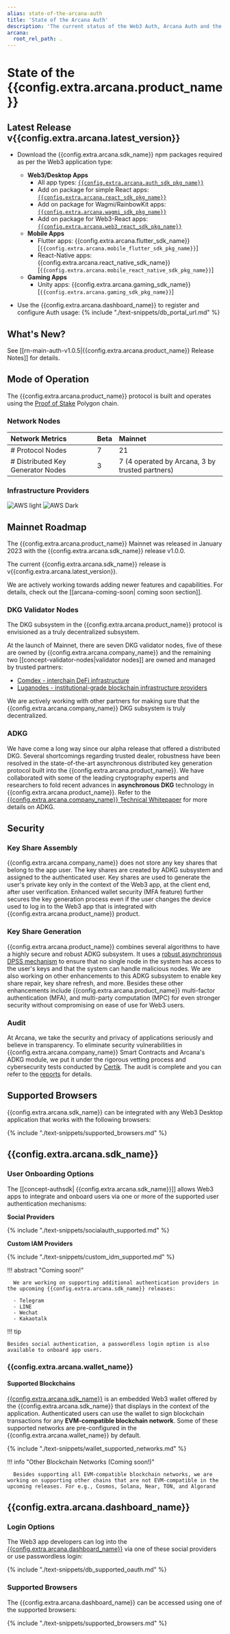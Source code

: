 ```yaml
---
alias: state-of-the-arcana-auth
title: 'State of the Arcana Auth'
description: 'The current status of the Web3 Auth, Arcana Auth and the blockchain network, Arcana Network roadmap, what is cooking, who are the decentralization partners and more.'
arcana:
  root_rel_path: .
---
```

  
# State of the {{config.extra.arcana.product_name}}

## Latest Release v{{config.extra.arcana.latest_version}}

* Download the {{config.extra.arcana.sdk_name}} npm packages required as per the Web3 application type: 

    - **Web3/Desktop Apps**
      - All app types: [`{{config.extra.arcana.auth_sdk_pkg_name}}`](https://www.npmjs.com/package/@arcana/auth) 
      - Add on package for simple React apps: [`{{config.extra.arcana.react_sdk_pkg_name}}`](https://www.npmjs.com/package/@arcana/auth-react)
      - Add on package for Wagmi/RainbowKit apps: [`{{config.extra.arcana.wagmi_sdk_pkg_name}}`](https://www.npmjs.com/package/@arcana/auth-wagmi) 
      - Add on package for Web3-React apps: [`{{config.extra.arcana.web3_react_sdk_pkg_name}}`](https://www.npmjs.com/package/@arcana/auth-web3-react)
    - **Mobile Apps**
      - Flutter apps: {{config.extra.arcana.flutter_sdk_name}} [`{{config.extra.arcana.mobile_flutter_sdk_pkg_name}}`]
      - React-Native apps: {{config.extra.arcana.react_native_sdk_name}} [`{{config.extra.arcana.mobile_react_native_sdk_pkg_name}}`]
    - **Gaming Apps**
      - Unity apps: {{config.extra.arcana.gaming_sdk_name}} [`{{config.extra.arcana.gaming_sdk_pkg_name}}`]

* Use the {{config.extra.arcana.dashboard_name}} to register and configure Auth usage: {% include "./text-snippets/db_portal_url.md" %}

## What's New?

See [[rn-main-auth-v1.0.5|{{config.extra.arcana.product_name}} Release Notes]] for details.

## Mode of Operation

The {{config.extra.arcana.product_name}} protocol is built and operates using the [Proof of Stake](https://ethereum.org/en/developers/docs/consensus-mechanisms/#proof-of-stake) Polygon chain.

### Network Nodes

| Network Metrics                      | Beta    | Mainnet |
| :---                                 | :---    | :---    |
| # Protocol Nodes                     | 7       | 21      |
| # Distributed Key Generator Nodes    | 3       | 7 (4 operated by Arcana, 3 by trusted partners)     |

### Infrastructure Providers

![AWS light](/img/icons/icon_aws_light.png#only-light)
![AWS Dark](/img/icons/icon_aws_dark.png#only-dark)

## Mainnet Roadmap

The {{config.extra.arcana.product_name}} Mainnet was released in January 2023 with the {{config.extra.arcana.sdk_name}} release v1.0.0.

The current {{config.extra.arcana.sdk_name}} release is v{{config.extra.arcana.latest_version}}.

We are actively working towards adding newer features and capabilities. For details, check out the [[arcana-coming-soon| coming soon section]].

### DKG Validator Nodes

The DKG subsystem in the {{config.extra.arcana.product_name}} protocol is envisioned as a truly decentralized subsystem. 

At the launch of Mainnet, there are seven DKG validator nodes, five of these are owned by {{config.extra.arcana.company_name}} and the remaining two  [[concept-validator-nodes|validator nodes]] are owned and managed by trusted partners:

* [Comdex - interchain DeFi infrastructure](https://comdex.one/)
* [Luganodes - institutional-grade blockchain infrastructure providers](https://www.luganodes.com/)

We are actively working with other partners for making sure that the {{config.extra.arcana.company_name}} DKG subsystem is truly decentralized.

### ADKG

We have come a long way since our alpha release that offered a distributed DKG. Several shortcomings regarding trusted dealer, robustness have been resolved in the state-of-the-art asynchronous distributed key generation protocol built into the {{config.extra.arcana.product_name}}. We have collaborated with some of the leading cryptography experts and researchers to fold recent advances in **asynchronous DKG** technology in {{config.extra.arcana.product_name}}. Refer to the [{{config.extra.arcana.company_name}} Technical Whitepaper](https://www.notion.so/Arcana-Technical-Docs-a1d7fd0d2970452586c693e4fee14d08) for more details on ADKG.

## Security

### Key Share Assembly

{{config.extra.arcana.company_name}} does not store any key shares that belong to the app user. The key shares are created by ADKG subsystem and assigned to the authenticated user. Key shares are used to generate the user's private key only in the context of the Web3 app, at the client end, after user verification. Enhanced wallet security (MFA feature) further secures the key generation process even if the user changes the device used to log in to the Web3 app that is integrated with {{config.extra.arcana.product_name}} product.

### Key Share Generation

{{config.extra.arcana.product_name}} combines several algorithms to have a highly secure and robust ADKG subsystem. It uses a [robust asynchronous DPSS mechanism](https://eprint.iacr.org/2022/971) to ensure that no single node in the system has access to the user's keys and that the system can handle malicious nodes. We are also working on other enhancements to this ADKG subsystem to enable key share repair, key share refresh, and more. Besides these other enhancements include {{config.extra.arcana.product_name}} multi-factor authentication (MFA), and multi-party computation (MPC) for even stronger security without compromising on ease of use for Web3 users.

### Audit

At Arcana, we take the security and privacy of applications seriously and believe in transparency. To eliminate security vulnerabilities in {{config.extra.arcana.company_name}} Smart Contracts and Arcana's ADKG module, we put it under the rigorous vetting process and cybersecurity tests conducted by [Certik](https://www.certik.com/). The audit is complete and you can refer to the [reports]({{page.meta.arcana.root_rel_path}}/audit/index.md) for details.

## Supported Browsers

{{config.extra.arcana.sdk_name}} can be integrated with any Web3 Desktop application that works with the following browsers:

{% include "./text-snippets/supported_browsers.md" %}

## {{config.extra.arcana.sdk_name}}

### User Onboarding Options

The [[concept-authsdk| {{config.extra.arcana.sdk_name}}]] allows Web3 apps to integrate and onboard users via one or more of the supported user authentication mechanisms:

**Social Providers**

{% include "./text-snippets/socialauth_supported.md" %}

**Custom IAM Providers**

{% include "./text-snippets/custom_idm_supported.md" %}

!!! abstract "Coming soon!" 

      We are working on supporting additional authentication providers in the upcoming {{config.extra.arcana.sdk_name}} releases:

      - Telegram
      - LINE
      - Wechat
      - Kakaotalk

!!! tip

    Besides social authentication, a passwordless login option is also available to onboard app users.

### {{config.extra.arcana.wallet_name}}

#### Supported Blockchains

[{{config.extra.arcana.sdk_name}}]({{page.meta.arcana.root_rel_path}}/concepts/anwallet/index.md) is an embedded Web3 wallet offered by the {{config.extra.arcana.sdk_name}} that displays in the context of the application.  Authenticated users can use the wallet to sign blockchain transactions for any  **EVM-compatible blockchain network**. Some of these supported networks are pre-configured in the {{config.extra.arcana.wallet_name}} by default.

{% include "./text-snippets/wallet_supported_networks.md" %}

!!! info "Other Blockchain Networks (Coming soon!)"

      Besides supporting all EVM-compatible blockchain networks, we are working on supporting other chains that are not EVM-compatible in the upcoming releases. For e.g., Cosmos, Solana, Near, TON, and Algorand

## {{config.extra.arcana.dashboard_name}} 

### Login Options

The Web3 app developers can log into the [{{config.extra.arcana.dashboard_name}}]({{page.meta.arcana.root_rel_path}}/concepts/dashboard.md) via one of these social providers or use passwordless login:

{% include "./text-snippets/db_supported_oauth.md" %}

### Supported Browsers

The {{config.extra.arcana.dashboard_name}} can be accessed using one of the supported browsers:

{% include "./text-snippets/supported_browsers.md" %}